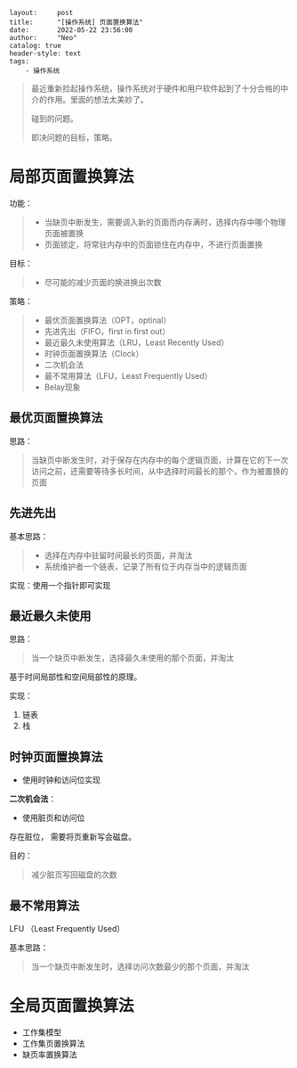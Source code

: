 ```text
layout:     post
title:      "[操作系统] 页面置换算法"
date:       2022-05-22 23:56:00
author:     "Neo"
catalog: true
header-style: text
tags:
    - 操作系统
```

> 最近重新捡起操作系统，操作系统对于硬件和用户软件起到了十分合格的中介的作用。里面的想法太美妙了。
>
> 碰到的问题。
>
> 即决问题的目标，策略。



# 局部页面置换算法

功能：

> * 当缺页中断发生，需要调入新的页面而内存满时，选择内存中哪个物理页面被置换
> * 页面锁定，将常驻内存中的页面锁住在内存中，不进行页面置换

目标：

> * 尽可能的减少页面的换进换出次数

策略：

>* 最优页面置换算法（OPT，optinal）
>* 先进先出（FIFO，first in first out）
>* 最近最久未使用算法（LRU，Least Recently Used）
>* 时钟页面置换算法（Clock）
>* 二次机会法
>* 最不常用算法（LFU，Least Frequently Used）
>* Belay现象



## 最优页面置换算法

思路：

> 当缺页中断发生时，对于保存在内存中的每个逻辑页面，计算在它的下一次访问之前，还需要等待多长时间，从中选择时间最长的那个，作为被置换的页面



## 先进先出

基本思路：

> * 选择在内存中驻留时间最长的页面，并淘汰
> * 系统维护者一个链表，记录了所有位于内存当中的逻辑页面

实现：使用一个指针即可实现



## 最近最久未使用

思路：

> 当一个缺页中断发生，选择最久未使用的那个页面，并淘汰

基于时间局部性和空间局部性的原理。

实现：

1. 链表
2. 栈



## 时钟页面置换算法

* 使用时钟和访问位实现

**二次机会法**：

* 使用脏页和访问位

存在脏位， 需要将页重新写会磁盘。

目的：

> 减少脏页写回磁盘的次数



## 最不常用算法

LFU （Least Frequently Used）

基本思路：

> 当一个缺页中断发生时，选择访问次数最少的那个页面，并淘汰

 

# 全局页面置换算法

* 工作集模型
* 工作集页置换算法
* 缺页率置换算法

 